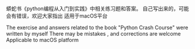 蟒蛇书《python编程从入门到实践》中相关练习题和答案。
自己写出来的，可能会有错误，欢迎大家指出
适用于macOS平台

The exercise and answers related to the book "Python Crash Course" were written by myself 
There may be mistakes , and corrections are welcome Applicable to macOS platform
